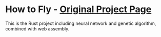 # How to Fly - [Original Project Page](https://pwy.io/posts/learning-to-fly-pt1/)

This is the Rust project including neural network and genetic algorithm, combined with web assembly.
